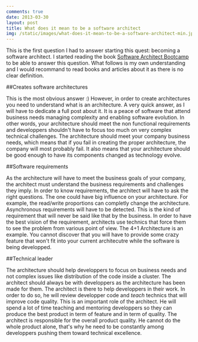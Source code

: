 ```yaml
---
comments: true
date: 2013-03-30 
layout: post
title: What does it mean to be a software architect
img: /static/images/what-does-it-mean-to-be-a-software-architect-min.jpg
---
```


This is the first question I had to answer starting this quest: becoming a software architect. I started reading the book [Software Architect Bootcamp](http://www.goodreads.com/book/show/2827735-software-architect-bootcam "Software Architect Bootcamp") to be able to answer this question. What follows is my own understanding and I would recommand to read books and articles about it as there is no clear definition.

##Creates software architectures

This is the most obvious answer :) However, in order to create architectures you need to understand what is an architecture. A very quick answer, as I will have to dedicate a full post about it. It is a peace of software that attend business needs managing complexity and enabling software evolution. In other words, your architecture should meet the non functional requirements and developpers shouldn't have to focus too much on very complex technical challenges. The architecture should meet your company business needs, which means that if you fail in creating the proper architecture, the company will most probably fail. It also means that your architecture should be good enough to have its components changed as technology evolve. 

##Software requirements

As the architecture will have to meet the business goals of your company, the architect must understand the business requirements and challenges they imply. In order to know requirements, the architect will have to ask the right questions. The one could have big influence on your architecture. For example, the read/write proportions can completly change the architecture. Asynchronous requirements will have to be detected. This is the kind of requirement that will never be said like that by the business. In order to have the best vision of the requirement, architects use technics that force them to see the problem from various point of view. The 4+1 Architecture is an example. You cannot discover that you will have to provide some crazy feature that won't fit into your current architecutre while the software is being developped. 

##Technical leader

The architecture should help developpers to focus on business needs and not complex issues like distribution of the code inside a cluster. The architect should always be with developpers as the architecture has been made for them. The architect is there to help developpers in their work. In order to do so, he will review developper code and *teach* technics that will improve code quality. This is an important role of the architect. He will spend a lot of time teaching and mentoring developpers so they can produce the best product in term of feature and in term of quality. The architect is responsible for the overall product quality. He cannot do the whole product alone, that's why he need to be constantly among developpers pushing them toward technical excellence. 
